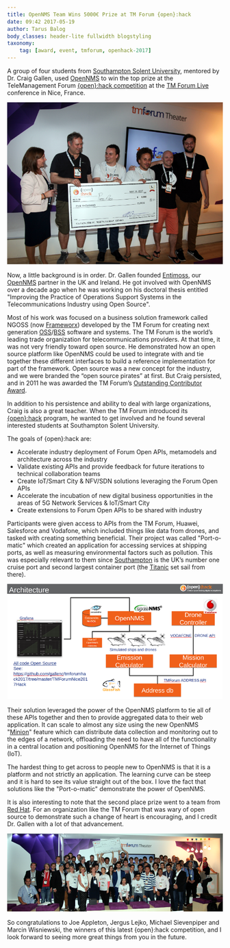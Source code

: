 ```yaml
---
title: OpenNMS Team Wins 5000€ Prize at TM Forum {open}:hack
date: 09:42 2017-05-19
author: Tarus Balog
body_classes: header-lite fullwidth blogstyling
taxonomy:
    tag: [award, event, tmforum, openhack-2017]
---
```


A group of four students from [Southampton Solent University](https://www.solent.ac.uk/), mentored by Dr. Craig Gallen, used [OpenNMS](https://www.opennms.org/) to win the top prize at the TeleManagement Forum [{open}:hack competition](https://inform.tmforum.org/uncategorized/2017/05/open-hack-network-slicing-exposes-winning-innovation/) at the [TM Forum Live](https://www.tmforumlive.org/) conference in Nice, France.

![{open}:hack Winner Team](oh-winners.png)

Now, a little background is in order.
Dr. Gallen founded [Entimoss](http://entimoss.myzen.co.uk/), our [OpenNMS](https://www.opennms.com/) partner in the UK and Ireland.
He got involved with OpenNMS over a decade ago when he was working on his doctoral thesis entitled "Improving the Practice of Operations Support Systems in the Telecommunications Industry using Open Source".

Most of his work was focused on a business solution framework called NGOSS (now [Frameworx](https://en.wikipedia.org/wiki/Frameworx)) developed by the TM Forum for creating next generation [OSS](https://en.wikipedia.org/wiki/Operations_support_system)/[BSS](https://en.wikipedia.org/wiki/Business_support_system) software and systems.
The TM Forum is the world’s leading trade organization for telecommunications providers. At that time, it was not very friendly toward open source.
He demonstrated how an open source platform like OpenNMS could be used to integrate with and tie together these different interfaces to build a reference implementation for part of the framework. Open source was a new concept for the industry, and we were branded the “open source pirates” at first. But Craig persisted, and in 2011 he was awarded the TM Forum’s [Outstanding Contributor Award](https://www.adventuresinoss.com/2011/01/27/2025/).

In addition to his persistence and ability to deal with large organizations, Craig is also a great teacher.
When the TM Forum introduced its [{open}:hack](http://www.tmforumlive.org/open-hack-nice/) program, he wanted to get involved and he found several interested students at Southampton Solent University.

The goals of {open}:hack are:

* Accelerate industry deployment of Forum Open APIs, metamodels and architecture across the industry
* Validate existing APIs and provide feedback for future iterations to technical collaboration teams
* Create IoT/Smart City & NFV/SDN solutions leveraging the Forum Open APIs
* Accelerate the incubation of new digital business opportunities in the areas of 5G Network Services & IoT/Smart City
* Create extensions to Forum Open APIs to be shared with industry

Participants were given access to APIs from the TM Forum, Huawei, Salesforce and Vodafone, which included things like data from drones, and tasked with creating something beneficial.
Their project was called "Port-o-matic" which created an application for accessing services at shipping ports, as well as measuring environmental factors such as pollution.
This was especially relevant to them since [Southampton](https://en.wikipedia.org/wiki/Port_of_Southampton) is the UK’s number one cruise port and second largest container port (the [Titanic](https://en.wikipedia.org/wiki/RMS_Titanic) set sail from there).

![Port-o-matic architecture](oh-architecture.png)

Their solution leveraged the power of the OpenNMS platform to tie all of these APIs together and then to provide aggregated data to their web application.
It can scale to almost any size using the new OpenNMS "[Minion](https://docs.opennms.org/minion/branches/develop/minion/minion.html)" feature which can distribute data collection and monitoring out to the edges of a network, offloading the need to have all of the functionality in a central location and positioning OpenNMS for the Internet of Things (IoT).

The hardest thing to get across to people new to OpenNMS is that it is a platform and not strictly an application.
The learning curve can be steep and it is hard to see its value straight out of the box.
I love the fact that solutions like the "Port-o-matic" demonstrate the power of OpenNMS.

It is also interesting to note that the second place prize went to a team from [Red Hat](https://twitter.com/iverona/status/864524529720315904).
For an organization like the TM Forum that was wary of open source to demonstrate such a change of heart is encouraging, and I credit Dr. Gallen with a lot of that advancement.

![{open}:hack 2017 group](oh-group.png)

So congratulations to Joe Appleton, Jergus Lejko, Michael Sievenpiper and Marcin Wisniewski, the winners of this latest {open}:hack competition, and I look forward to seeing more great things from you in the future.

